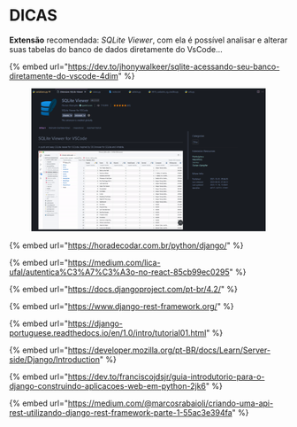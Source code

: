 # DICAS

**Extensão** recomendada: _SQLite Viewer_, com ela é possível analisar e alterar suas tabelas do banco de dados diretamente do VsCode...

{% embed url="https://dev.to/jhonywalkeer/sqlite-acessando-seu-banco-diretamente-do-vscode-4dim" %}

<figure><img src=".gitbook/assets/image (5).png" alt="" width="563"><figcaption></figcaption></figure>

{% embed url="https://horadecodar.com.br/python/django/" %}

{% embed url="https://medium.com/lica-ufal/autentica%C3%A7%C3%A3o-no-react-85cb99ec0295" %}

{% embed url="https://docs.djangoproject.com/pt-br/4.2/" %}

{% embed url="https://www.django-rest-framework.org/" %}

{% embed url="https://django-portuguese.readthedocs.io/en/1.0/intro/tutorial01.html" %}

{% embed url="https://developer.mozilla.org/pt-BR/docs/Learn/Server-side/Django/Introduction" %}

{% embed url="https://dev.to/franciscojdsjr/guia-introdutorio-para-o-django-construindo-aplicacoes-web-em-python-2jk6" %}

{% embed url="https://medium.com/@marcosrabaioli/criando-uma-api-rest-utilizando-django-rest-framework-parte-1-55ac3e394fa" %}
